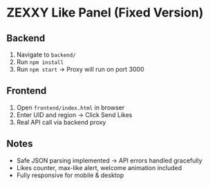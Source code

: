 # ZEXXY Like Panel (Fixed Version)

## Backend
1. Navigate to `backend/`
2. Run `npm install`
3. Run `npm start` → Proxy will run on port 3000

## Frontend
1. Open `frontend/index.html` in browser
2. Enter UID and region → Click Send Likes
3. Real API call via backend proxy

## Notes
- Safe JSON parsing implemented → API errors handled gracefully
- Likes counter, max-like alert, welcome animation included
- Fully responsive for mobile & desktop